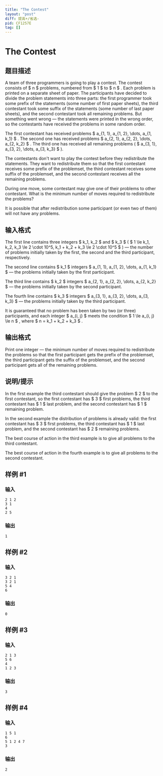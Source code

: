 ```yaml
---
title: "The Contest"
layout: "post"
diff: 提高+/省选-
pid: CF1257E
tag: []
---
```


# The Contest

## 题目描述

A team of three programmers is going to play a contest. The contest consists of $ n $ problems, numbered from $ 1 $ to $ n $ . Each problem is printed on a separate sheet of paper. The participants have decided to divide the problem statements into three parts: the first programmer took some prefix of the statements (some number of first paper sheets), the third contestant took some suffix of the statements (some number of last paper sheets), and the second contestant took all remaining problems. But something went wrong — the statements were printed in the wrong order, so the contestants have received the problems in some random order.

The first contestant has received problems $ a_{1, 1}, a_{1, 2}, \dots, a_{1, k_1} $ . The second one has received problems $ a_{2, 1}, a_{2, 2}, \dots, a_{2, k_2} $ . The third one has received all remaining problems ( $ a_{3, 1}, a_{3, 2}, \dots, a_{3, k_3} $ ).

The contestants don't want to play the contest before they redistribute the statements. They want to redistribute them so that the first contestant receives some prefix of the problemset, the third contestant receives some suffix of the problemset, and the second contestant receives all the remaining problems.

During one move, some contestant may give one of their problems to other contestant. What is the minimum number of moves required to redistribute the problems?

It is possible that after redistribution some participant (or even two of them) will not have any problems.

## 输入格式

The first line contains three integers $ k_1, k_2 $ and $ k_3 $ ( $ 1 \le k_1, k_2, k_3 \le 2 \cdot 10^5, k_1 + k_2 + k_3 \le 2 \cdot 10^5 $ ) — the number of problems initially taken by the first, the second and the third participant, respectively.

The second line contains $ k_1 $ integers $ a_{1, 1}, a_{1, 2}, \dots, a_{1, k_1} $ — the problems initially taken by the first participant.

The third line contains $ k_2 $ integers $ a_{2, 1}, a_{2, 2}, \dots, a_{2, k_2} $ — the problems initially taken by the second participant.

The fourth line contains $ k_3 $ integers $ a_{3, 1}, a_{3, 2}, \dots, a_{3, k_3} $ — the problems initially taken by the third participant.

It is guaranteed that no problem has been taken by two (or three) participants, and each integer $ a_{i, j} $ meets the condition $ 1 \le a_{i, j} \le n $ , where $ n = k_1 + k_2 + k_3 $ .

## 输出格式

Print one integer — the minimum number of moves required to redistribute the problems so that the first participant gets the prefix of the problemset, the third participant gets the suffix of the problemset, and the second participant gets all of the remaining problems.

## 说明/提示

In the first example the third contestant should give the problem $ 2 $ to the first contestant, so the first contestant has $ 3 $ first problems, the third contestant has $ 1 $ last problem, and the second contestant has $ 1 $ remaining problem.

In the second example the distribution of problems is already valid: the first contestant has $ 3 $ first problems, the third contestant has $ 1 $ last problem, and the second contestant has $ 2 $ remaining problems.

The best course of action in the third example is to give all problems to the third contestant.

The best course of action in the fourth example is to give all problems to the second contestant.

## 样例 #1

### 输入

```
2 1 2
3 1
4
2 5

```

### 输出

```
1

```

## 样例 #2

### 输入

```
3 2 1
3 2 1
5 4
6

```

### 输出

```
0

```

## 样例 #3

### 输入

```
2 1 3
5 6
4
1 2 3

```

### 输出

```
3

```

## 样例 #4

### 输入

```
1 5 1
6
5 1 2 4 7
3

```

### 输出

```
2

```

